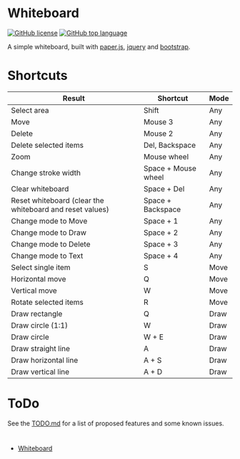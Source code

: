 # Whiteboard
[![GitHub license](https://img.shields.io/github/license/WhiteGooseGoesBlack/Whiteboard?color=%23F7E018&style=flat-square)](https://github.com/WhiteGooseGoesBlack/Whiteboard/blob/main/LICENSE) [![GitHub top language](https://img.shields.io/github/languages/top/WhiteGooseGoesBlack/Whiteboard?color=%23F7E018&style=flat-square)](https://github.com/WhiteGooseGoesBlack/Whiteboard)

A simple whiteboard, built with [paper.js](https://github.com/paperjs/paper.js), [jquery](https://github.com/jquery/jquery) and [bootstrap](https://github.com/twbs/bootstrap).

# Shortcuts
| Result                                                   | Shortcut             | Mode    |
| -------------------------------------------------------- | -------------------- | ------- |
| Select area                                              | Shift                | Any     |
| Move                                                     | Mouse 3              | Any     |
| Delete                                                   | Mouse 2              | Any     |
| Delete selected items                                    | Del, Backspace       | Any     |
| Zoom                                                     | Mouse wheel          | Any     |
| Change stroke width                                      | Space + Mouse wheel  | Any     |
| Clear whiteboard                                         | Space + Del          | Any     |
| Reset whiteboard (clear the whiteboard and reset values) | Space + Backspace    | Any     |
| Change mode to Move                                      | Space + 1            | Any     |
| Change mode to Draw                                      | Space + 2            | Any     |
| Change mode to Delete                                    | Space + 3            | Any     |
| Change mode to Text                                      | Space + 4            | Any     |
| Select single item                                       | S                    | Move    |
| Horizontal move                                          | Q                    | Move    |
| Vertical move                                            | W                    | Move    |
| Rotate selected items                                    | R                    | Move    |
| Draw rectangle                                           | Q                    | Draw    |
| Draw circle (1:1)                                        | W                    | Draw    |
| Draw circle                                              | W + E                | Draw    |
| Draw straight line                                       | A                    | Draw    |
| Draw horizontal line                                     | A + S                | Draw    |
| Draw vertical line                                       | A + D                | Draw    |

# ToDo
See the [TODO.md](TODO.md) for a list of proposed features and some known issues.

# 
- [Whiteboard](https://wggb.github.io/whiteboard/)
